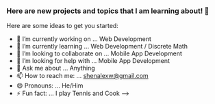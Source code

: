### Here are new projects and topics that I am learning about! 👋

Here are some ideas to get you started:

- 🔭 I’m currently working on ... Web Development
- 🌱 I’m currently learning ... Web Development / Discrete Math
- 👯 I’m looking to collaborate on ... Mobile App Development
- 🤔 I’m looking for help with ... Mobile App Development
- 💬 Ask me about ... Anything
- 📫 How to reach me: ... shenalexw@gmail.com
- 😄 Pronouns: ... He/Him
- ⚡ Fun fact: ... I play Tennis and Cook
-->
